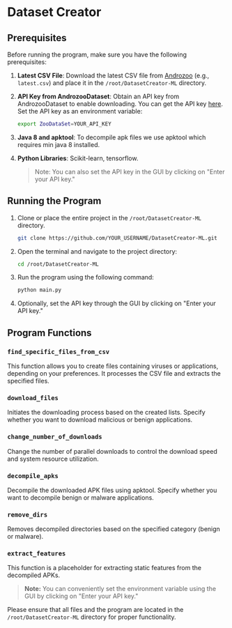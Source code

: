 # Dataset Creator

## Prerequisites
Before running the program, make sure you have the following prerequisites:

1. **Latest CSV File**: Download the latest CSV file from [Androzoo](https://androzoo.uni.lu/lists) (e.g., `latest.csv`) and place it in the `/root/DatasetCreator-ML` directory.

2. **API Key from AndrozooDataset**: Obtain an API key from AndrozooDataset to enable downloading. You can get the API key [here](https://androzoo.uni.lu/documentation#section/Obtaining-the-API-key). Set the API key as an environment variable:

    ```bash
    export ZooDataSet=YOUR_API_KEY
    ```
3. **Java 8 and apktool**: To decompile apk files we use apktool which requires min java 8 installed.

4. **Python Libraries**: Scikit-learn, tensorflow.
   > Note: You can also set the API key in the GUI by clicking on "Enter your API key."

## Running the Program
1. Clone or place the entire project in the `/root/DatasetCreator-ML` directory.

    ```bash
    git clone https://github.com/YOUR_USERNAME/DatasetCreator-ML.git
    ```

2. Open the terminal and navigate to the project directory:

    ```bash
    cd /root/DatasetCreator-ML
    ```

3. Run the program using the following command:

    ```bash
    python main.py
    ```

4. Optionally, set the API key through the GUI by clicking on "Enter your API key."

## Program Functions

### `find_specific_files_from_csv`
This function allows you to create files containing viruses or applications, depending on your preferences. It processes the CSV file and extracts the specified files.

### `download_files`
Initiates the downloading process based on the created lists. Specify whether you want to download malicious or benign applications.

### `change_number_of_downloads`
Change the number of parallel downloads to control the download speed and system resource utilization.

### `decompile_apks`
Decompile the downloaded APK files using apktool. Specify whether you want to decompile benign or malware applications.

### `remove_dirs`
Removes decompiled directories based on the specified category (benign or malware).

### `extract_features`
This function is a placeholder for extracting static features from the decompiled APKs.

> **Note:** You can conveniently set the environment variable using the GUI by clicking on "Enter your API key."

Please ensure that all files and the program are located in the `/root/DatasetCreator-ML` directory for proper functionality.
